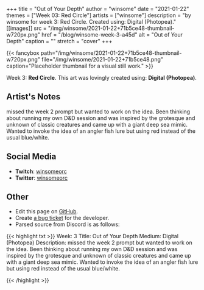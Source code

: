 +++
title =       "Out of Your Depth"
author =      "winsome"
date =        "2021-01-22"
themes =      ["Week 03: Red Circle"]
artists =     ["winsome"]
description = "by winsome for week 3: Red Circle. Created using: Digital (Photopea)."
[[images]]
      src = "/img/winsome/2021-01-22+71b5ce48-thumbnail-w720px.png"
      href = "/blog/winsome-week-3-a45d"
      alt = "Out of Your Depth"
      caption = ""
      stretch = "cover"
+++

{{< fancybox path="/img/winsome/2021-01-22+71b5ce48-thumbnail-w720px.png" file="/img/winsome/2021-01-22+71b5ce48.png" caption="Placeholder thumbnail for a visual still work." >}}


Week 3: **Red Circle**. This art was lovingly created using: **Digital (Photopea)**.

## Artist's Notes

missed the week 2 prompt but wanted to work on the idea. Been thinking about running my own D&D session and was inspired by the grotesque and unknown of classic creatures and came up with a giant deep sea mimic. Wanted to invoke the idea of an angler fish lure but using red instead of the usual blue/white.

## Social Media

- **Twitch**: <a href='https://twitch.tv/winsomeorc' target='_blank'>winsomeorc</a>
- **Twitter**: <a href='https://twitter.com/winsomeorc' target='_blank'>winsomeorc</a>

## Other

- Edit this page on [GitHub](https://github.com/teaminkling/web-refresh/edit/main/content/blog/winsome-week-3-a45d.md).
- Create [a bug ticket](https://github.com/teaminkling/web-refresh/issues/new?assignees=&labels=bug&template=problem-report.md&title=) for the developer.
- Parsed source from Discord is as follows:

{{< highlight txt >}}
Week: 3
Title: Out of Your Depth
Medium: Digital (Photopea)
Description: missed the week 2 prompt but wanted to work on the idea. Been thinking about running my own D&D session and was inspired by the grotesque and unknown of classic creatures and came up with a giant deep sea mimic. Wanted to invoke the idea of an angler fish lure but using red instead of the usual blue/white.


{{< /highlight >}}